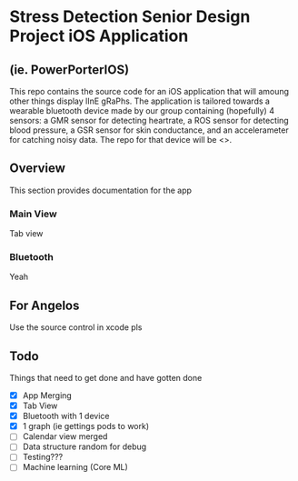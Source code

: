 # Stress Detection Senior Design Project iOS Application 
## (ie. PowerPorterIOS)
This repo contains the source code for an iOS application that will amoung other things display lInE gRaPhs. The application is tailored towards a wearable bluetooth device made by our group containing (hopefully) 4 sensors: a GMR sensor for detecting heartrate, a ROS sensor for detecting blood pressure, a GSR sensor for skin conductance, and an accelerameter for catching noisy data. The repo for that device will be <<here>>. 
  
## Overview
This section provides documentation for the app

### Main View
Tab view

### Bluetooth
Yeah

## For Angelos
Use the source control in xcode pls

## Todo
Things that need to get done and have gotten done
- [x] App Merging
- [x] Tab View
- [x] Bluetooth with 1 device
- [x] 1 graph (ie gettings pods to work)
- [ ] Calendar view merged
- [ ] Data structure random for debug
- [ ] Testing???
- [ ] Machine learning (Core ML)
